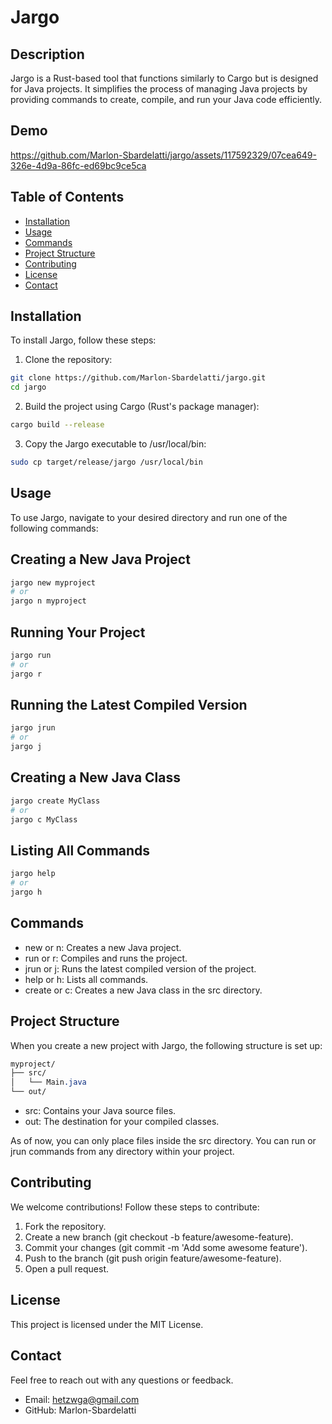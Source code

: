 # Jargo

## Description
Jargo is a Rust-based tool that functions similarly to Cargo but is designed for Java projects. It simplifies the process of managing Java projects by providing commands to create, compile, and run your Java code efficiently.

## Demo
https://github.com/Marlon-Sbardelatti/jargo/assets/117592329/07cea649-326e-4d9a-86fc-ed69bc9ce5ca


## Table of Contents
- [Installation](#installation)
- [Usage](#usage)
- [Commands](#commands)
- [Project Structure](#project-structure)
- [Contributing](#contributing)
- [License](#license)
- [Contact](#contact)

## Installation
To install Jargo, follow these steps:

1. Clone the repository:
```bash
git clone https://github.com/Marlon-Sbardelatti/jargo.git
cd jargo
```
2. Build the project using Cargo (Rust's package manager):
```bash
cargo build --release
```
3. Copy the Jargo executable to /usr/local/bin:
```bash
sudo cp target/release/jargo /usr/local/bin
```
## Usage
To use Jargo, navigate to your desired directory and run one of the following commands:

## Creating a New Java Project
```bash
jargo new myproject
# or
jargo n myproject
```
## Running Your Project
```bash
jargo run
# or
jargo r
```
## Running the Latest Compiled Version
```bash
jargo jrun
# or
jargo j
```
## Creating a New Java Class
```bash
jargo create MyClass
# or
jargo c MyClass
```
## Listing All Commands
```bash
jargo help
# or
jargo h
```
## Commands
* new or n: Creates a new Java project.
* run or r: Compiles and runs the project.
* jrun or j: Runs the latest compiled version of the project.
* help or h: Lists all commands.
* create or c: Creates a new Java class in the src directory.

## Project Structure
When you create a new project with Jargo, the following structure is set up:

```css
myproject/
├── src/
│   └── Main.java
└── out/
```
* src: Contains your Java source files.
* out: The destination for your compiled classes.
  
As of now, you can only place files inside the src directory. You can run or jrun commands from any directory within your project.

## Contributing
We welcome contributions! Follow these steps to contribute:

1. Fork the repository.
2. Create a new branch (git checkout -b feature/awesome-feature).
3. Commit your changes (git commit -m 'Add some awesome feature').
4. Push to the branch (git push origin feature/awesome-feature).
5. Open a pull request.

## License
This project is licensed under the MIT License.

## Contact
Feel free to reach out with any questions or feedback.

* Email: hetzwga@gmail.com
* GitHub: Marlon-Sbardelatti
